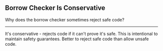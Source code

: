 ## Borrow Checker Is Conservative

Why does the borrow checker sometimes reject safe code?

---

It's conservative - rejects code if it can't prove it's safe. This is intentional to maintain safety guarantees. Better to reject safe code than allow unsafe code.


